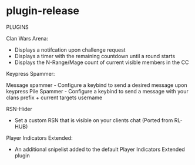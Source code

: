 # plugin-release


PLUGINS

Clan Wars Arena:

- Displays a notifcation upon challenge request 
- Displays a timer with the remaining countdown until a round starts
- Displays the N-Range/Mage count of current visible members in the CC

Keypress Spammer:

Message spammer - Configure a keybind to send a desired message upon keypress
Pile Spammer - Configure a keybind to send a message with your clans prefix + current targets username

RSN-Hider
- Set a custom RSN that is visible on your clients chat (Ported from RL-HUB)

Player Indicators Extended:
- An additional snipelist added to the default Player Indicators Extended plugin


